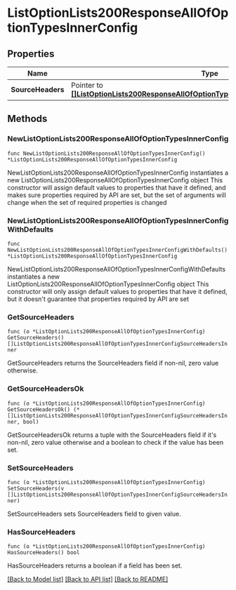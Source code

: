 # ListOptionLists200ResponseAllOfOptionTypesInnerConfig

## Properties

Name | Type | Description | Notes
------------ | ------------- | ------------- | -------------
**SourceHeaders** | Pointer to [**[]ListOptionLists200ResponseAllOfOptionTypesInnerConfigSourceHeadersInner**](ListOptionLists200ResponseAllOfOptionTypesInnerConfigSourceHeadersInner.md) |  | [optional] 

## Methods

### NewListOptionLists200ResponseAllOfOptionTypesInnerConfig

`func NewListOptionLists200ResponseAllOfOptionTypesInnerConfig() *ListOptionLists200ResponseAllOfOptionTypesInnerConfig`

NewListOptionLists200ResponseAllOfOptionTypesInnerConfig instantiates a new ListOptionLists200ResponseAllOfOptionTypesInnerConfig object
This constructor will assign default values to properties that have it defined,
and makes sure properties required by API are set, but the set of arguments
will change when the set of required properties is changed

### NewListOptionLists200ResponseAllOfOptionTypesInnerConfigWithDefaults

`func NewListOptionLists200ResponseAllOfOptionTypesInnerConfigWithDefaults() *ListOptionLists200ResponseAllOfOptionTypesInnerConfig`

NewListOptionLists200ResponseAllOfOptionTypesInnerConfigWithDefaults instantiates a new ListOptionLists200ResponseAllOfOptionTypesInnerConfig object
This constructor will only assign default values to properties that have it defined,
but it doesn't guarantee that properties required by API are set

### GetSourceHeaders

`func (o *ListOptionLists200ResponseAllOfOptionTypesInnerConfig) GetSourceHeaders() []ListOptionLists200ResponseAllOfOptionTypesInnerConfigSourceHeadersInner`

GetSourceHeaders returns the SourceHeaders field if non-nil, zero value otherwise.

### GetSourceHeadersOk

`func (o *ListOptionLists200ResponseAllOfOptionTypesInnerConfig) GetSourceHeadersOk() (*[]ListOptionLists200ResponseAllOfOptionTypesInnerConfigSourceHeadersInner, bool)`

GetSourceHeadersOk returns a tuple with the SourceHeaders field if it's non-nil, zero value otherwise
and a boolean to check if the value has been set.

### SetSourceHeaders

`func (o *ListOptionLists200ResponseAllOfOptionTypesInnerConfig) SetSourceHeaders(v []ListOptionLists200ResponseAllOfOptionTypesInnerConfigSourceHeadersInner)`

SetSourceHeaders sets SourceHeaders field to given value.

### HasSourceHeaders

`func (o *ListOptionLists200ResponseAllOfOptionTypesInnerConfig) HasSourceHeaders() bool`

HasSourceHeaders returns a boolean if a field has been set.


[[Back to Model list]](../README.md#documentation-for-models) [[Back to API list]](../README.md#documentation-for-api-endpoints) [[Back to README]](../README.md)


